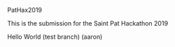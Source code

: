 PatHax2019

This is the submission for the Saint Pat Hackathon 2019

Hello World
(test branch)
(aaron)